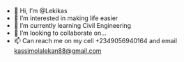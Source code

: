 - 👋 Hi, I’m @Lekikas
- 👀 I’m interested in making life easier
- 🌱 I’m currently learning Civil Engineering
- 💞️ I’m looking to collaborate on...
- 📫 Can reach me on my cell +2349056940164 
and email kassimolalekan88@gmail.com

<!---
Lekikas/Lekikas is a ✨ special ✨ repository because its `README.md` (this file) appears on your GitHub profile.
You can click the Preview link to take a look at your changes.
--->
